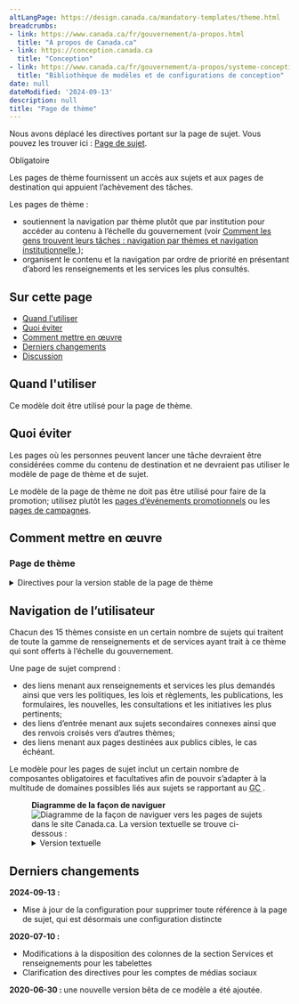 ```yaml
---
altLangPage: https://design.canada.ca/mandatory-templates/theme.html
breadcrumbs:
- link: https://www.canada.ca/fr/gouvernement/a-propos.html
  title: "À propos de Canada.ca"
- link: https://conception.canada.ca
  title: "Conception"
- link: https://www.canada.ca/fr/gouvernement/a-propos/systeme-conception/bibliotheque-modeles.html
  title: "Bibliothèque de modèles et de configurations de conception"
date: null
dateModified: '2024-09-13'
description: null
title: "Page de thème"
---
```

<section class="alert alert-info">
    <p>Nous avons déplacé les directives portant sur la page de sujet. Vous pouvez les trouver ici : <a href="sujet.html">Page de sujet</a>.</p>
</section>

<p>
    <span class="label label-danger">
        Obligatoire
    </span>
</p>

<p>
    Les pages de thème fournissent un accès aux sujets et aux pages de destination qui appuient l’achèvement des tâches.
</p>

<p>
    Les pages de thème&nbsp;:
</p>

<ul>
    <li>
        soutiennent la navigation par thème plutôt que par institution pour accéder au contenu à l’échelle du gouvernement (voir
        <a href="{{ site.url }}/specifications/information-trouvabilite/organiser-contenu.html#toc1">
            Comment les gens trouvent leurs tâches : navigation par thèmes et navigation institutionnelle
        </a>
        );
    </li>
    <li>
        organisent le contenu et la navigation par ordre de priorité en présentant d’abord les renseignements et les services les plus consultés.
    </li>
</ul>

<h2>
    Sur cette page
</h2>

<ul>
    <li>
        <a href="#utiliser">
            Quand l'utiliser
        </a>
    </li>
    <li>
        <a href="#eviter">
            Quoi éviter
        </a>
    </li>
    <li>
        <a href="#comment">
            Comment mettre en œuvre
        </a>
    </li>
    <li>
        <a href="#changements">
            Derniers changements
        </a>
    </li>
    <li>
        <a href="#discussion">
            Discussion
        </a>
    </li>
</ul>

<section>
    <h2 id="utiliser">
        Quand l'utiliser
    </h2>
    <p>
        Ce modèle doit être utilisé pour la page de thème.
    </p>
</section>

<section>
    <h2 id="eviter">
        Quoi éviter
    </h2>
    <p>
        Les pages où les personnes peuvent lancer une tâche devraient être considérées comme du contenu de destination et ne devraient pas utiliser le modèle de page de thème et de sujet.
    </p>
    <p>
        Le modèle de la page de thème ne doit pas être utilisé pour faire de la promotion; utilisez plutôt les
        <a href="../modeles-recommandes/pages-evenements-promotionnels.html"> pages d’événements promotionnels</a>
        ou les
        <a href="../modeles-recommandes/pages-campagnes.html"> pages de campagnes</a>.
    </p>
</section>

<section>
    <h2 id="comment">
        Comment mettre en œuvre
    </h2>
</section>

<section>
<h3>
    Page de thème
</h3>
<details>
    <summary>
        Directives pour la version stable de la page de thème
    </summary>
    <div class="btn-group mrgn-bttm-sm">
        <button class="btn btn-default wb-toggle" data-toggle='{"selector": "details", "parent": "#template-elements", "type": "on"}' type="button">
            Développer tout
        </button>
        <button class="btn btn-default wb-toggle" data-toggle='{"selector": "details", "parent": "#template-elements", "type": "off"}' type="button">
            Réduire tout
        </button>
    </div>
    <div class="row">
        <div class="col-lg-6 pull-right">
            <figure class="mrgn-bttm-lg">
                <figcaption class="text-center">
                    <b>
                        Modèle de page de thème
                    </b>
                </figcaption>
                <img
                    alt="Modèle de page de thème indiquant les parties qui composent sa structure. Lire de haut en bas et de gauche à droite. Plus de détails au sujet de ce graphique se retrouvent dans le texte entourant l’image."
                    class="full-width"
                    src="../images/theme-page-fr.jpg"
                />
            </figure>
        </div>
        <div class="col-lg-6 pull-left">
            <section id="template-elements">
                <section>
                    <h3>
                        1 : Titre du thème
                    </h3>
                    <p>
                        <span class="label label-danger">
                            Obligatoire
                        </span>
                    </p>
                    <p>
                        Décrit le thème et le contenu de la page
                    </p>
                    <ul class="list-unstyled">
                        <li id="element2">
                            <details class="mrgn-bttm-sm">
                                <summary class="wb-toggle" data-toggle='{"print":"on"}'>
                                    <strong>
                                        Présentation
                                    </strong>
                                </summary>
                                <ul>
                                    <li>
                                        Le titre du thème doit être une balise H1 unique.
                                    </li>
                                    <li>
                                        Il doit être la première composante de la page.
                                    </li>
                                </ul>
                            </details>
                        </li>
                    </ul>
                </section>
                <section>
                    <h3>
                        2 : Paragraphe d’introduction du thème
                    </h3>
                    <p>
                        <span class="label label-danger">
                            Obligatoire
                        </span>
                    </p>
                    <p>
                        Décrit les tâches principales (services et renseignements) et les sujets accessibles sur cette page
                    </p>
                    <ul class="list-unstyled">
                        <li id="element3">
                            <details class="mrgn-bttm-sm">
                                <summary class="wb-toggle" data-toggle='{"print":"on"}'>
                                    <strong>
                                        Contenu
                                    </strong>
                                </summary>
                                <ul>
                                    <li>
                                        Elle donne un aperçu de l’ensemble des tâches principales pouvant être accomplies sur un thème donné.
                                    </li>
                                    <li>
                                        Le texte doit être court et concis.
                                    </li>
                                    <li>
                                        Le contenu est rédigé pour un niveau de scolarité secondaire (pointage de 100 et moins dans
                                        <a href="http://www.scolarius.com/">
                                            Scolarius
                                        </a>
                                        ).
                                    </li>
                                </ul>
                            </details>
                        </li>
                        <li id="element4">
                            <details class="mrgn-bttm-sm">
                                <summary class="wb-toggle" data-toggle='{"print":"on"}'>
                                    <strong>
                                        Présentation
                                    </strong>
                                </summary>
                                <ul>
                                    <li>
                                        Cette composante figure sous le titre du thème.
                                    </li>
                                    <li>Elle se trouve à la gauche <mark>du carrousel du</mark> thème.</li>
                                </ul>
                            </details>
                        </li>
                    </ul>
                </section>
                <section>
                    <h3>
                        3 : Image du thème
                    </h3>
                    <p>
                        <span class="label label-info">
                            Facultative
                        </span>
                    </p>
                    <p>
                        Présente les tâches principales et les renseignements pertinents propres au thème en temps opportun
                    </p>
                    <ul class="list-unstyled">
                        <li id="element6">
                            <details class="mrgn-bttm-sm">
                                <summary class="wb-toggle" data-toggle='{"print":"on"}'>
                                    <strong>
                                        Présentation
                                    </strong>
                                </summary>
                                <ul>
                                    <li>
                                        Le carrousel du thème figure en haut de la page.
                                    </li>
                                    <li>
                                        Il se trouve à droite du paragraphe d’introduction du thème.
                                    </li>
                                </ul>
                            </details>
                        </li>
                    </ul>
                </section>
                <section>
                    <h3>
                        4 : Réseaux de médias sociaux du thème
                    </h3>
                    <p>
                        <span class="label label-warning">
                            Conditionnelle
                        </span>
                    </p>
                    <p>
                        Présente les réseaux de médias sociaux propres au thème
                    </p>
                    <ul class="list-unstyled">
                        <li id="element7">
                            <details class="mrgn-bttm-sm">
                                <summary class="wb-toggle" data-toggle='{"print":"on"}'>
                                    <strong>
                                        Contenu
                                    </strong>
                                </summary>
                                <ul>
                                    <li>
                                        Cette composante est obligatoire lorsqu’il y a un ou plusieurs réseaux de médias sociaux liés au thème qui existent.
                                    </li>
                                    <li>
                                        Utilisez la configuration
                                        <a href="../configurations-conception-communes/bloc-medias-sociaux.html">
                                            Bloc des réseaux de médias sociaux (fenêtre « Suivez »)
                                        </a>
                                        .
                                    </li>
                                </ul>
                            </details>
                        </li>
                        <li id="element8">
                            <details class="mrgn-bttm-sm">
                                <summary class="wb-toggle" data-toggle='{"print":"on"}'>
                                    <strong>
                                        Présentation
                                    </strong>
                                </summary>
                                <ul>
                                    <li>
                                        Cette composante figure sous le paragraphe d’introduction du thème.
                                    </li>
                                </ul>
                            </details>
                        </li>
                    </ul>
                </section>
                <section>
                    <h3>
                        5 : Services et renseignements
                    </h3>
                    <p>
                        <span class="label label-danger">
                            Obligatoire
                        </span>
                    </p>
                    <p>
                        Présente les sujets propres au thème
                    </p>
                    <ul class="list-unstyled">
                        <li id="element9">
                            <details class="mrgn-bttm-sm">
                                <summary class="wb-toggle" data-toggle='{"print":"on"}'>
                                    <strong>
                                        Contenu
                                    </strong>
                                </summary>
                                <ul>
                                    <li>
                                        Utilisez la configuration
                                        <a href="../configurations-conception-communes/services-renseignements.html">
                                            Services et renseignements
                                        </a>
                                        .
                                    </li>
                                </ul>
                            </details>
                        </li>
                        <li id="element10">
                            <details class="mrgn-bttm-sm">
                                <summary class="wb-toggle" data-toggle='{"print":"on"}'>
                                    <strong>
                                        Présentation
                                    </strong>
                                </summary>
                                <ul>
                                    <li>
                                        Cette composante figure sous les réseaux de médias sociaux propres au thème et à gauche de la section « En demande ».
                                    </li>
                                    <li>
                                        L’étiquette de l’en-tête est « Services et renseignements ».
                                    </li>
                                </ul>
                            </details>
                        </li>
                    </ul>
                </section>
                <section>
                    <h3>
                        6 : En demande
                    </h3>
                    <p>
                        <span class="label label-danger">
                            Obligatoire
                        </span>
                    </p>
                    <p>
                        Présente les services et renseignements les plus demandés propres au thème
                    </p>
                    <ul class="list-unstyled">
                        <li id="element11">
                            <details class="mrgn-bttm-sm">
                                <summary class="wb-toggle" data-toggle='{"print":"on"}'>
                                    <strong>
                                        Contenu
                                    </strong>
                                </summary>
                                <ul>
                                    <li>
                                        Utilisez la configuration
                                        <a href="../configurations-conception-communes/en-demande.html">
                                            En demande
                                        </a>
                                        .
                                    </li>
                                </ul>
                            </details>
                        </li>
                        <li id="element12">
                            <details class="mrgn-bttm-sm">
                                <summary class="wb-toggle" data-toggle='{"print":"on"}'>
                                    <strong>
                                        Présentation
                                    </strong>
                                </summary>
                                <ul>
                                    <li>
                                        Cette composante se trouve à droite de « Services et renseignements ».
                                    </li>
                                    <li>
                                        L’étiquette de l’en-tête est « En demande ».
                                    </li>
                                </ul>
                            </details>
                        </li>
                    </ul>
                </section>
                <section>
                    <h3>
                        7 : Autres renseignements pour les
                    </h3>
                    <p>
                        <span class="label label-warning">
                            Conditionnelle
                        </span>
                    </p>
                    <p>
                        Liens menant à des renseignements intéressant les publics cibles à l’échelle du gouvernement
                    </p>
                    <ul class="list-unstyled">
                        <li id="element13">
                            <details class="mrgn-bttm-sm">
                                <summary class="wb-toggle" data-toggle='{"print":"on"}'>
                                    <strong>
                                        Contenu
                                    </strong>
                                </summary>
                                <ul>
                                    <li>
                                        Cette composante est obligatoire lorsqu’il y a une ou plusieurs pages de public cible à l’échelle du gouvernement ou de pages de sujets liées au thème qui existent.
                                    </li>
                                    <li>
                                        Utilisez la configuration
                                        <a href="../configurations-conception-communes/autres-renseignements.html">
                                            Autres renseignements pour les
                                        </a>
                                        .
                                    </li>
                                </ul>
                            </details>
                        </li>
                        <li id="element14">
                            <details class="mrgn-bttm-sm">
                                <summary class="wb-toggle" data-toggle='{"print":"on"}'>
                                    <strong>
                                        Présentation
                                    </strong>
                                </summary>
                                <ul>
                                    <li>
                                        Cette composante se trouve sous la section « En demande ».
                                    </li>
                                    <li>
                                        L’étiquette de l’en-tête est « Autres renseignements pour les ».
                                    </li>
                                </ul>
                            </details>
                        </li>
                    </ul>
                </section>
                <section>
                    <h3>
                        8 : Section « En vedette » du thème
                    </h3>
                    <p>
                        <span class="label label-danger">
                            Obligatoire
                        </span>
                    </p>
                    <p>
                        Fait la promotion des activités en cours propres au thème, menées par les ministères et organismes à l’échelle du
                        <abbr title="Gouvernement du Canada">
                            GC
                        </abbr>
                    </p>
                    <ul class="list-unstyled">
                        <li id="element15">
                            <details class="mrgn-bttm-sm">
                                <summary class="wb-toggle" data-toggle='{"print":"on"}'>
                                    <strong>
                                        Contenu
                                    </strong>
                                </summary>
                                <ul>
                                    <li>
                                        Utilisez la configuration
                                        <a href="../configurations-conception-communes/vignettes-promotionnelles.html">
                                            Promotions contextuelles
                                        </a>
                                        .
                                    </li>
                                </ul>
                            </details>
                        </li>
                        <li id="element16">
                            <details class="mrgn-bttm-sm">
                                <summary class="wb-toggle" data-toggle='{"print":"on"}'>
                                    <strong>
                                        Présentation
                                    </strong>
                                </summary>
                                <ul>
                                    <li>
                                        Cette composante se trouve en dessous de « Services et renseignements ».
                                    </li>
                                </ul>
                            </details>
                        </li>
                    </ul>
                </section>
            </section>
        </div>
    </div>
    <h2 id="navigation">
    Navigation de l’utilisateur
    </h2>
    <p>
    Le site Canada.ca s’articule autour de 15 thèmes fondés sur une analyse des tâches principales (renseignements et services les plus demandés) à l’échelle du gouvernement du Canada.
    </p>
    <p>
    S’ils mettent l’accent sur les tâches principales liées aux renseignements et à la prestation des services, les thèmes donnent également un aperçu des activités du gouvernement du Canada menées à bien pour contribuer à la prestation des programmes et services (par exemple, recherches, consultations, élaboration de politiques).
    </p>
    <figure class="mrgn-bttm-lg">
    <figcaption class="text-center">
      <b>
      Diagramme de la façon de naviguer
      </b>
    </figcaption>
    <img alt="Diagramme de la façon de naviguer vers les pages de thème dans le site Canada.ca. La version textuelle se trouve ci-dessous :" class="img-responsive center-block" src="https://www.canada.ca/content/dam/tbs-sct/images/government-communications/canada-content-style-guide/theme-pages-ia-fra.png"/>
    <details>
      <summary class="wb-toggle" data-toggle='{"print":"on"}'>
      Version textuelle
      </summary>
      <p>
      On peut accéder aux pages de thème à partir de la page d’accueil du site Canada.ca.
      </p>
    </details>
    </figure>
  </details>
</section>



 <h2 id="navigation">
  Navigation de l’utilisateur
 </h2>
 <p>
  Chacun des 15 thèmes consiste en un certain nombre de sujets qui traitent de toute la gamme de renseignements et de services ayant trait à ce thème qui sont offerts à l’échelle du gouvernement.
 </p>
 <p>
  Une page de sujet comprend :
 </p>
 <ul>
  <li>
   des liens menant aux renseignements et services les plus demandés ainsi que vers les politiques, les lois et règlements, les publications, les formulaires, les nouvelles, les consultations et les initiatives les plus pertinents;
  </li>
  <li>
   des liens d’entrée menant aux sujets secondaires connexes ainsi que des renvois croisés vers d’autres thèmes;
  </li>
  <li>
   des liens menant aux pages destinées aux publics cibles, le cas échéant.
  </li>
 </ul>
 <p>
  Le modèle pour les pages de sujet inclut un certain nombre de composantes obligatoires et facultatives afin de pouvoir s’adapter à la multitude de domaines possibles liés aux sujets se rapportant au
  <abbr title="Gouvernement du Canada">
   GC
  </abbr>
  .
 </p>

 <figure class="mrgn-bttm-lg">
  <figcaption class="text-center">
   <b>
    Diagramme de la façon de naviguer
   </b>
  </figcaption>
  <img alt="Diagramme de la façon de naviguer vers les pages de sujets dans le site Canada.ca. La version textuelle se trouve ci-dessous :" class="img-responsive center-block" src="https://www.canada.ca/content/dam/tbs-sct/images/government-communications/canada-content-style-guide/topic-pages-ia-fra.png"/>
    <details>
      <summary class="wb-toggle" data-toggle='{"print":"on"}'>
        Version textuelle
      </summary>
      <p>
        Navigation vers une page de sujets suit un des deux chemins :
      </p>
      <ul>
        <li>
        De la page d’accueil à une page thématique à une page de sujets
        </li>
        <li>
        De la page d’accueil à la page des ministères et organismes, à un profil institutionnel, à une page de sujets.
        </li>
      </ul>
      </details>
    </figure>
  </details>
</section>

<section>
 <h2 id="changements">
  Derniers changements
 </h2>
  <p>
  <strong>
   2024-09-13 :
  </strong>
 </p>
 <ul>
  <li>
   Mise à jour de la configuration pour supprimer toute référence à la page de sujet, qui est désormais une configuration distincte
  </li>
 </ul>
 <p>
  <strong>
   2020-07-10 :
  </strong>
 </p>
 <ul>
  <li>
   Modifications à la disposition des colonnes de la section Services et renseignements pour les tabelettes
  </li>
  <li>
   Clarification des directives pour les comptes de médias sociaux
  </li>
 </ul>
 <p>
  <strong>
   2020-06-30 :
  </strong>
  une nouvelle version bêta de ce modèle a été ajoutée.
 </p>
</section>
